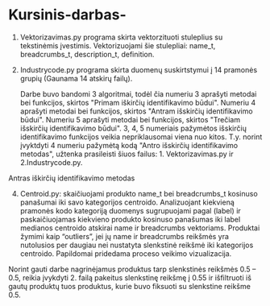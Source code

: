 # Kursinis-darbas-

1. Vektorizavimas.py programa skirta vektorzituoti stuleplius su tekstinėmis įvestimis. Vektorizuojami šie stulepliai: name_t, breadcrumbs_t, description_t, definition.
2. Industrycode.py programa skirta duomenų suskirtstymui į 14 pramonės grupių (Gaunama 14 atskirų failų).

   Darbe buvo bandomi 3 algoritmai, todėl čia numeriu 3 aprašyti metodai bei funkcijos, skirtos "Primam iškirčių identifikavimo būdui". Numeriu 4 aprašyti metodai bei funkcijos, skirtos "Antram išskirčių identifikavimo būdui". Numeriu 5 aprašyti metodai bei funkcijos, skirtos "Trečiam išskirčių identifikavimo būdui".
   3, 4, 5 numeriais pažymėtos išskirčių identifikavimo funkcijos veikia nepriklausomai viena nuo kitos. T.y. norint įvyktdyti 4 numeriu pažymėtą kodą "Antro išskirčių identifikavimo metodas", užtenka prasileisti šiuos failus: 1. Vektorizavimas.py ir 2.Industrycode.py.



  Antras iškirčių identifikavimo metodas
  
4.  Centroid.py: skaičiuojami produkto name_t bei breadcrumbs_t kosinuso panašumai iki savo kategorijos centroido. Analizuojant kiekvieną pramonės kodo kategoriją duomenys sugrupuojami pagal (label) ir paskaičiuojamas kiekvieno produkto kosinuso panašumas iki label medianos centroido atskirai name ir breadcrumbs vektoriams. Produktai žymimi kaip “outliers”, jei jų name ir breadcrumbs reikšmės yra nutolusios per daugiau nei nustatyta slenkstinė reikšmė iki kategorijos centroido. Papildomai pridedama proceso veikimo vizualizacija. 

 

   Norint gauti darbe nagrinėjamus produktus tarp slenkstinės reikšmės 0.5 – 0.5, reikia įvykdyti 2. failą pakeitus slenkstinę reikšmę į 0.55 ir išfiltruoti iš gautų produktų tuos produktus, kurie buvo fiksuoti su slenkstine reikšme 0.5. 



 












